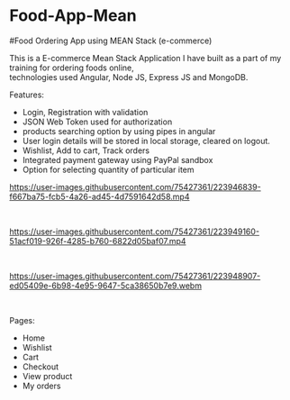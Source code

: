 # Food-App-Mean
#Food Ordering App using MEAN Stack (e-commerce)

This is a E-commerce Mean Stack Application I have built as a part of my training for ordering foods online,
<br/>
technologies used Angular, Node JS, Express JS and MongoDB.

Features:
- Login, Registration with validation
- JSON Web Token used for authorization
- products searching option by using pipes in angular
- User login details will be stored in local storage, cleared on logout.
- Wishlist, Add to cart, Track orders
- Integrated payment gateway using PayPal sandbox
- Option for selecting quantity of particular item

https://user-images.githubusercontent.com/75427361/223946839-f667ba75-fcb5-4a26-ad45-4d7591642d58.mp4

<br/>

https://user-images.githubusercontent.com/75427361/223949160-51acf019-926f-4285-b760-6822d05baf07.mp4

<br/>

https://user-images.githubusercontent.com/75427361/223948907-ed05409e-6b98-4e95-9647-5ca38650b7e9.webm

<br/>

Pages:
- Home
- Wishlist
- Cart
- Checkout
- View product
- My orders
